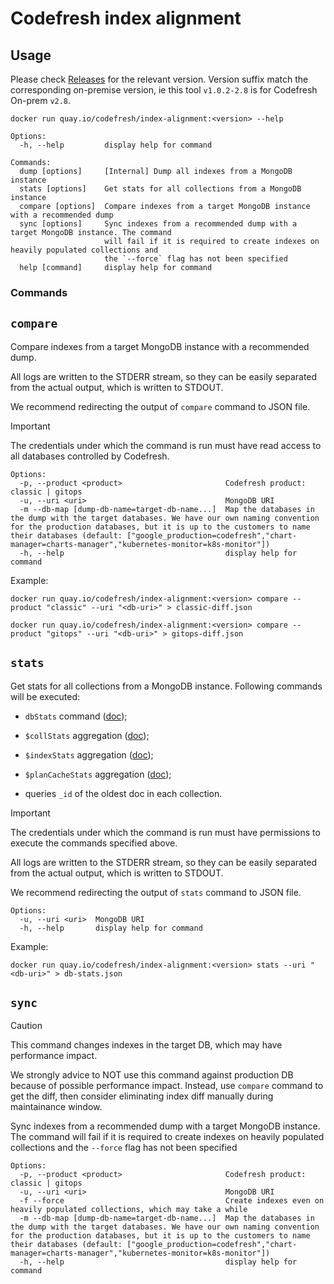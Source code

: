 # Codefresh index alignment

## Usage

Please check [Releases](https://github.com/codefresh-io/index-alignment/releases) for the relevant version. Version suffix match the corresponding on-premise version, ie this tool `v1.0.2-2.8` is for Codefresh On-prem `v2.8`.

```shell
docker run quay.io/codefresh/index-alignment:<version> --help
```
```
Options:
  -h, --help         display help for command

Commands:
  dump [options]     [Internal] Dump all indexes from a MongoDB instance
  stats [options]    Get stats for all collections from a MongoDB instance
  compare [options]  Compare indexes from a target MongoDB instance with a recommended dump
  sync [options]     Sync indexes from a recommended dump with a target MongoDB instance. The command
                     will fail if it is required to create indexes on heavily populated collections and
                     the `--force` flag has not been specified
  help [command]     display help for command
```



### Commands

## `compare`

Compare indexes from a target MongoDB instance with a recommended dump.

All logs are written to the STDERR stream, so they can be easily separated from the actual output, which is written to STDOUT.

We recommend redirecting the output of `compare` command to JSON file.

> [!IMPORTANT]
> The credentials under which the command is run must have read access to all databases controlled by Codefresh.

```
Options:
  -p, --product <product>                       Codefresh product: classic | gitops
  -u, --uri <uri>                               MongoDB URI
  -m --db-map [dump-db-name=target-db-name...]  Map the databases in the dump with the target databases. We have our own naming convention for the production databases, but it is up to the customers to name their databases (default: ["google_production=codefresh","chart-manager=charts-manager","kubernetes-monitor=k8s-monitor"])
  -h, --help                                    display help for command
```

Example:

```shell
docker run quay.io/codefresh/index-alignment:<version> compare --product "classic" --uri "<db-uri>" > classic-diff.json

docker run quay.io/codefresh/index-alignment:<version> compare --product "gitops" --uri "<db-uri>" > gitops-diff.json
```

## `stats`

Get stats for all collections from a MongoDB instance. Following commands will be executed:

* `dbStats` command ([doc](https://www.mongodb.com/docs/v5.0/reference/command/dbStats/));

* `$collStats` aggregation ([doc](https://www.mongodb.com/docs/v5.0/reference/operator/aggregation/collStats/));

* `$indexStats` aggregation ([doc](https://www.mongodb.com/docs/v5.0/reference/operator/aggregation/indexStats/));

* `$planCacheStats` aggregation ([doc](https://www.mongodb.com/docs/v5.0/reference/operator/aggregation/plancachestats/));

* queries `_id` of the oldest doc in each collection.

> [!IMPORTANT]
> The credentials under which the command is run must have permissions to execute the commands specified above.

All logs are written to the STDERR stream, so they can be easily separated from the actual output, which is written to STDOUT.

We recommend redirecting the output of `stats` command to JSON file.

```
Options:
  -u, --uri <uri>  MongoDB URI
  -h, --help       display help for command
```

Example:

```shell
docker run quay.io/codefresh/index-alignment:<version> stats --uri "<db-uri>" > db-stats.json
```

## `sync`

> [!CAUTION]
> This command changes indexes in the target DB, which may have performance impact.
>
> We strongly advice to NOT use this command against production DB because of possible performance impact. Instead, use `compare` command to get the diff, then consider eliminating index diff manually during maintainance window.


Sync indexes from a recommended dump with a target MongoDB instance. The command will fail if it is required to create indexes on heavily populated collections and the `--force` flag has not been specified

```
Options:
  -p, --product <product>                       Codefresh product: classic | gitops
  -u, --uri <uri>                               MongoDB URI
  -f --force                                    Create indexes even on heavily populated collections, which may take a while
  -m --db-map [dump-db-name=target-db-name...]  Map the databases in the dump with the target databases. We have our own naming convention for the production databases, but it is up to the customers to name their databases (default: ["google_production=codefresh","chart-manager=charts-manager","kubernetes-monitor=k8s-monitor"])
  -h, --help                                    display help for command
```

